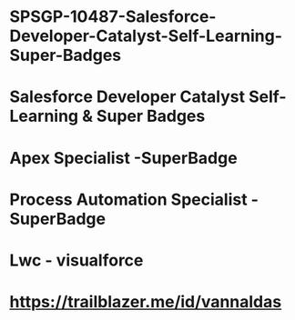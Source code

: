 # SPSGP-10487-Salesforce-Developer-Catalyst-Self-Learning-Super-Badges
# Salesforce Developer Catalyst Self-Learning &amp; Super Badges


# Apex Specialist -SuperBadge


# Process Automation Specialist - SuperBadge


# Lwc - visualforce


# https://trailblazer.me/id/vannaldas
